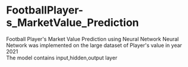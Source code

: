 # FootballPlayer-s_MarketValue_Prediction
Football Player's Market Value Prediction using Neural Network
Neural Network was implemented on the large dataset of Player's value in year 2021<br>
The model contains input,hidden,output layer<br>
